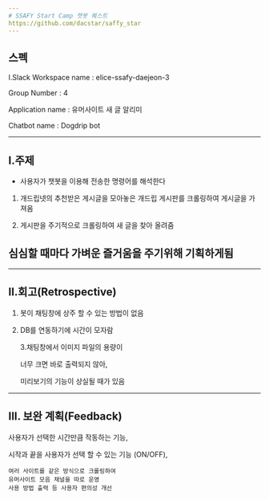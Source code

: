 ```yaml
---
# SSAFY Start Camp 챗봇 퀘스트
https://github.com/dacstar/saffy_star
---
```


##  스펙
Ⅰ.Slack Workspace name : elice-ssafy-daejeon-3

  Group Number : 4

  Application name : 유머사이트 새 글 알리미

  Chatbot name : Dogdrip bot

---
##  Ⅰ.주제

* 사용자가 챗봇을 이용해 전송한 명령어를 해석한다

1. 개드립넷의 추천받은 게시글을 모아놓은
    개드립 게시판를 크롤링하여 게시글을 가져옴

2. 게시판을 주기적으로 크롤링하여 새 글을 찾아 올려줌

## 심심할 때마다 가벼운 즐거움을 주기위해 기획하게됨


---
##  Ⅱ.회고(Retrospective)

1. 봇이 채팅창에 상주 할 수 있는 방법이 없음

2. DB를 연동하기에 시간이 모자람

   3.채팅창에서 이미지 파일의 용량이

    너무 크면 바로 출력되지 않아,

    미리보기의 기능이 상실될 때가 있음

---
##   III. 보완 계획(Feedback)

 사용자가 선택한 시간만큼 작동하는 기능,

 시작과 끝을 사용자가 선택 할 수 있는 기능 (ON/OFF),

    여러 사이트를 같은 방식으로 크롤링하여
    유머사이트 모음 채널을 따로 운영
    사용 방법 출력 등 사용자 편의성 개선
